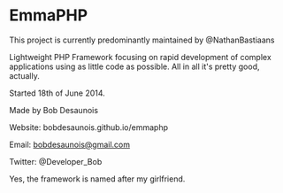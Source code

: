 EmmaPHP
=======

This project is currently predominantly maintained by @NathanBastiaans

Lightweight PHP Framework 
focusing on rapid development of complex applications using as little code as possible.
All in all it's pretty good, actually.

Started 18th of June 2014.

Made by Bob Desaunois

Website: bobdesaunois.github.io/emmaphp

Email: bobdesaunois@gmail.com

Twitter: @Developer_Bob

Yes, the framework is named after my girlfriend.
